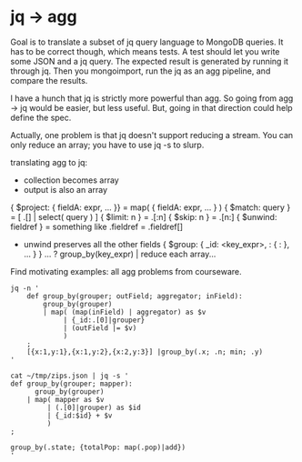 # jq -> agg

Goal is to translate a subset of jq query language to MongoDB queries.
It has to be correct though, which means tests.
A test should let you write some JSON and a jq query.
The expected result is generated by running it through jq.
Then you mongoimport, run the jq as an agg pipeline, and compare the results.


I have a hunch that jq is strictly more powerful than agg.
So going from agg -> jq would be easier, but less useful.
But, going in that direction could help define the spec.

Actually, one problem is that jq doesn't support reducing a stream.
You can only reduce an array; you have to use jq -s to slurp.


translating agg to jq:
- collection becomes array
- output is also an array

{ $project: { fieldA: expr, ... }} = map( { fieldA: expr, ... } )
{ $match: query } = [ .[] | select( query ) ]
{ $limit: n } = .[:n]
{ $skip: n } = .[n:]
{ $unwind: fieldref } = something like  .fieldref = .fieldref[]
  - unwind preserves all the other fields
{ $group: { \_id: <key\_expr>, <field1>: { <acc1> : <expr1> }, ... } }
... ?
group\_by(key\_expr) | reduce each array...


Find motivating examples: all agg problems from courseware.


```
jq -n '
    def group_by(grouper; outField; aggregator; inField):
        group_by(grouper)
        | map( (map(inField) | aggregator) as $v
             | {_id:.[0]|grouper}
             | (outField |= $v)
             )
    ;
    [{x:1,y:1},{x:1,y:2},{x:2,y:3}] |group_by(.x; .n; min; .y)
'
```

```
cat ~/tmp/zips.json | jq -s '
def group_by(grouper; mapper):
      group_by(grouper)
    | map( mapper as $v
         | (.[0]|grouper) as $id
         | {_id:$id} + $v
         )
;

group_by(.state; {totalPop: map(.pop)|add})
'
```
